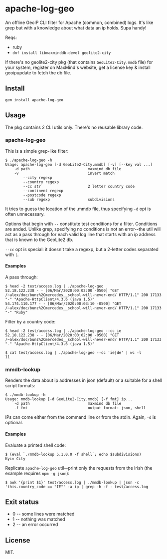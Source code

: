 # apache-log-geo

An offline GeoIP CLI filter for Apache (common, combined) logs. It's
like grep but with a knowledge about what data an ip holds. Supa
handy!

Reqs:

* ruby
* `dnf install libmaxminddb-devel geolite2-city`

If there's no geolite2-city pkg (that contains `GeoLite2-City.mmdb`
file) for your system, register on MaxMind's website, get a license
key & install geoipupdate to fetch the db file.

## Install

    gem install apache-log-geo

## Usage

The pkg contains 2 CLI utils only. There's no reusable library code.

### apache-log-geo

This is a simple grep-like filter:

~~~
$ ./apache-log-geo -h
Usage: apache-log-geo [-d GeoLite2-City.mmdb] [-v] [--key val ...]
    -d path                          maxmind db file
    -v                               invert match
        --city regexp
        --country regexp
        --cc str                     2 letter country code
        --continent regexp
        --postcode regexp
        --sub regexp                 subdivisions
~~~

It tries to guess the location of the .mmdb file, thus specifying `-d`
opt is often unnecessary.

Options that begin with `--` constitute test conditions for a
filter. Conditions are anded. Unlike grep, specifying no conditions is
not an error--the util will act as a pass through for each valid log
line that starts with an ip address that is known to the GeoLite2 db.

`--cc` opt is special: it doesn't take a regexp, but a 2-letter codes
separated with `|`.

#### Examples

A pass through:

~~~
$ head -2 test/access.log | ./apache-log-geo
52.18.122.238 - - [06/Mar/2020:00:02:00 -0500] "GET /~alex/doc/bunz%2Cmercedes__school-will-never-end/ HTTP/1.1" 200 17133 "-" "Apache-HttpClient/4.3.6 (java 1.5)"
54.174.110.177 - - [06/Mar/2020:00:03:10 -0500] "GET /~alex/doc/bunz%2Cmercedes__school-will-never-end/ HTTP/1.1" 200 17133 "-" "Ruby"
~~~

Filter by a country code:

~~~
$ head -2 test/access.log | ./apache-log-geo --cc ie
52.18.122.238 - - [06/Mar/2020:00:02:00 -0500] "GET /~alex/doc/bunz%2Cmercedes__school-will-never-end/ HTTP/1.1" 200 17133 "-" "Apache-HttpClient/4.3.6 (java 1.5)"

$ cat test/access.log | ./apache-log-geo --cc 'ie|de' | wc -l
11
~~~

### mmdb-lookup

Renders the data about ip addresses in json (default) or a suitable
for a shell script formats:

~~~
$ ./mmdb-lookup -h
Usage: mmdb-lookup [-d GeoLite2-City.mmdb] [-f fmt] ip...
    -d path                          maxmind db file
    -f fmt                           output format: json, shell
~~~

IPs can come either from the command line or from the stdin. Again,
`-d` is optional.

#### Examples

Evaluate a printed shell code:

~~~
$ (eval `./mmdb-lookup 5.1.0.0 -f shell`; echo $subdivisions)
Kyiv City
~~~

Replicate `apache-log-geo` util--print only the requests from the Irish
(the example requires `npm -g json`):

    $ awk '{print $1}' test/access.log | ./mmdb-lookup | json -c 'this.country_code == "IE"' -a ip | grep -h -f - test/access.log

## Exit status

* 0 -- some lines were matched
* 1 -- nothing was matched
* 2 -- an error occurred

## License

MIT.
